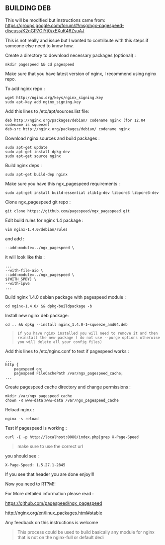 BUILDING DEB
------------

This will be modified but instructions came from:
https://groups.google.com/forum/#!msg/ngx-pagespeed-discuss/K2qGP7OIYt0/xEXuK46ZsuAJ

This is not really and issue but I wanted to contribute with this steps if someone else need to know how.

Create a directory to download necessary packages (optional) :

    mkdir pagespeed && cd pagespeed

Make sure that you have latest version of nginx, I recommend using nginx repo.

To add nginx repo :

    wget http://nginx.org/keys/nginx_signing.key
    sudo apt-key add nginx_signing.key

Add this lines to /etc/apt/sources.list file:

    deb http://nginx.org/packages/debian/ codename nginx (for 12.04 codename is squeeze)
    deb-src http://nginx.org/packages/debian/ codename nginx

Download nginx sources and build packages :
    
    sudo apt-get update
    sudo apt-get install dpkg-dev
    sudo apt-get source nginx

Build nginx deps :

    sudo apt-get build-dep nginx

Make sure you have this ngx_pagespeed requirements :

    sudo apt-get install build-essential zlib1g-dev libpcre3 libpcre3-dev


Clone ngx_pagespeed git repo :

    git clone https://github.com/pagespeed/ngx_pagespeed.git


Edit build rules for nginx 1.4 package :

    vim nginx-1.4.0/debian/rules

and add :

    --add-module=../ngx_pagespeed \

it will look like this :

    ...
    --with-file-aio \
    --add-module=../ngx_pagespeed \
    $(WITH_SPDY) \
    --with-ipv6
    ...

Build nginx 1.4.0 debian package with pagespeed module :

    cd nginx-1.4.0/ && dpkg-buildpackage -b

Install new nginx deb package:

    cd .. && dpkg --install nginx_1.4.0-1~squeeze_amd64.deb

> `If you have nginx installed you will need to remove it and then reinstall the new package ( do not use --purge options otherwise you will delete all your config files)`

Add this lines to /etc/nginx.conf to test if pagespeed works :

    ...
    http {
        pagespeed on;
        pagespeed FileCachePath /var/ngx_pagespeed_cache;
    ...

Create pagespeed cache directory and change permissions :

    mkdir /var/ngx_pagespeed_cache
    chown -R www-data:www-data /var/ngx_pagespeed_cache

Reload nginx :

    nginx -s reload

Test if pagespeed is working :

    curl -I -p http://localhost:8080/index.php|grep X-Page-Speed 

>make sure to use the correct url

you should see :

    X-Page-Speed: 1.5.27.1-2845

If you see that header you are done enjoy!!!

Now you need to RT?M!!

For More detailed information please read :

https://github.com/pagespeed/ngx_pagespeed

http://nginx.org/en/linux_packages.html#stable


Any feedback on this instructions is welcome

> This process could be used to build basically any module for nginx that is not on the nginx-full or default dedi
